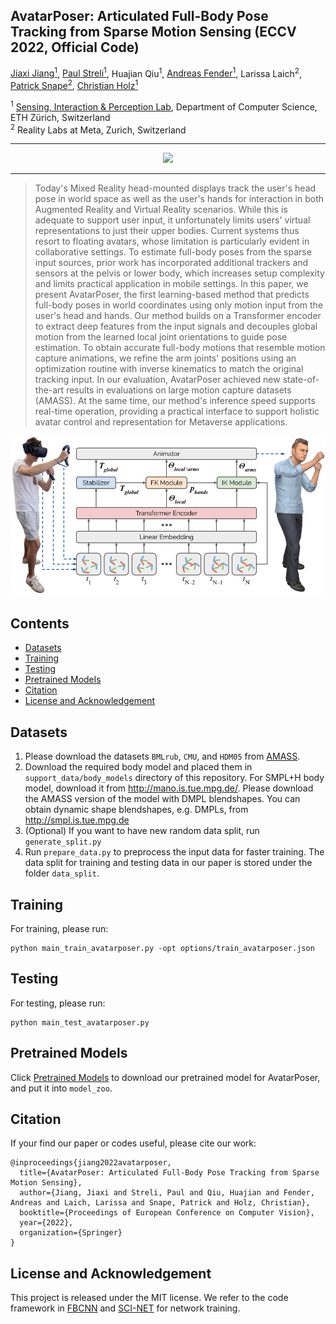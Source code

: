 ## AvatarPoser: Articulated Full-Body Pose Tracking from Sparse Motion Sensing (ECCV 2022, Official Code)

[Jiaxi Jiang<sup>1</sup>](https://www.jiaxi-jiang.com/), [Paul Streli<sup>1</sup>](https://www.paulstreli.com), Huajian Qiu<sup>1</sup>, [Andreas Fender<sup>1</sup>](http://www.andreasfender.com/), Larissa Laich<sup>2</sup>, [Patrick Snape<sup>2</sup>](http://patricksnape.github.io/), [Christian Holz<sup>1</sup>](https://www.christianholz.net)<br/>

<sup>1</sup> [Sensing, Interaction & Perception Lab](https://siplab.org), Department of Computer Science, ETH Zürich, Switzerland <br/>
<sup>2</sup> Reality Labs at Meta, Zurich, Switzerland <br/>
<p align="center">
</p>

___________


<p align="center">
<img src="figs/teaser.gif" width="800">
</p>


---

> Today's Mixed Reality head-mounted displays track the user's head pose in world space as well as the user's hands for interaction in both Augmented Reality and Virtual Reality scenarios. While this is adequate to support user input, it unfortunately limits users' virtual representations to just their upper bodies. Current systems thus resort to floating avatars, whose limitation is particularly evident in collaborative settings. To estimate full-body poses from the sparse input sources, prior work has incorporated additional trackers and sensors at the pelvis or lower body, which increases setup complexity and limits practical application in mobile settings. In this paper, we present AvatarPoser, the first learning-based method that predicts full-body poses in world coordinates using only motion input from the user's head and hands. Our method builds on a Transformer encoder to extract deep features from the input signals and decouples global motion from the learned local joint orientations to guide pose estimation. To obtain accurate full-body motions that resemble motion capture animations, we refine the arm joints' positions using an optimization routine with inverse kinematics to match the original tracking input. In our evaluation, AvatarPoser achieved new state-of-the-art results in evaluations on large motion capture datasets (AMASS). At the same time, our method's inference speed supports real-time operation, providing a practical interface to support holistic avatar control and representation for Metaverse applications.
<p align="center">
  <img src="figs/framework.jpg" width="800">
</p>


Contents
----------

* [Datasets](#datasets)
* [Training](#training)
* [Testing](#testing)
* [Pretrained Models](#pretrained-models)
* [Citation](#citation)
* [License and Acknowledgement](#license-and-acknowledgement)

Datasets
----------
1. Please download the datasets `BMLrub`, `CMU`, and `HDM05` from [AMASS](https://amass.is.tue.mpg.de/index.html).
2. Download the required body model and placed them in `support_data/body_models` directory of this repository. For SMPL+H body model, download it from http://mano.is.tue.mpg.de/. Please download the AMASS version of the model with DMPL blendshapes. You can obtain dynamic shape blendshapes, e.g. DMPLs, from http://smpl.is.tue.mpg.de
3. (Optional) If you want to have new random data split, run `generate_split.py`
4. Run `prepare_data.py` to preprocess the input data for faster training. The data split for training and testing data in our paper is stored under the folder `data_split`.

Training
----------
For training, please run:
```
python main_train_avatarposer.py -opt options/train_avatarposer.json
```
Testing
----------
For testing, please run:
```
python main_test_avatarposer.py
```
Pretrained Models
----------
Click [Pretrained Models](https://github.com/eth-siplab/AvatarPoser/releases/download/v1.0/avatarposer.pth) to download our pretrained model for AvatarPoser, and put it into `model_zoo`.

Citation
----------
If your find our paper or codes useful, please cite our work:

    @inproceedings{jiang2022avatarposer,
      title={AvatarPoser: Articulated Full-Body Pose Tracking from Sparse Motion Sensing},
      author={Jiang, Jiaxi and Streli, Paul and Qiu, Huajian and Fender, Andreas and Laich, Larissa and Snape, Patrick and Holz, Christian},
      booktitle={Proceedings of European Conference on Computer Vision},
      year={2022},
      organization={Springer}
    }

License and Acknowledgement
----------
This project is released under the MIT license. We refer to the code framework in  [FBCNN](https://github.com/jiaxi-jiang/FBCNN/) and [SCI-NET](https://github.com/cure-lab/SCINet) for network training. 
